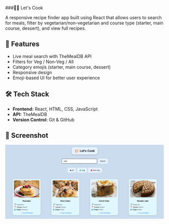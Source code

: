 ###🧑‍🍳 Let's Cook

A responsive recipe finder app built using React that allows users to search for meals, filter by vegetarian/non-vegetarian and course type (starter, main course, dessert), and view full recipes.

## 🚀 Features

- Live meal search with TheMealDB API
- Filters for Veg / Non-Veg / All
- Category emojis (starter, main course, dessert)
- Responsive design
- Emoji-based UI for better user experience

## 🛠️ Tech Stack

- **Frontend:** React, HTML, CSS, JavaScript
- **API:** TheMealDB
- **Version Control:** Git & GitHub

## 📸 Screenshot


![App Screenshot](https://raw.githubusercontent.com/AshrithaGaniga/Let-s-Cook/main/Lets-Cook.png)






